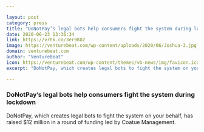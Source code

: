 ```yaml
---

layout: post
category: press
title: "DoNotPay’s legal bots help consumers fight the system during lockdown"
date: 2020-06-23 13:36:34
link: https://vrhk.co/3er9KOZ
image: https://venturebeat.com/wp-content/uploads/2020/06/Joshua-3.jpg?w=1200&strip=all
domain: venturebeat.com
author: "VentureBeat"
icon: https://venturebeat.com/wp-content/themes/vb-news/img/favicon.ico
excerpt: "DoNotPay, which creates legal bots to fight the system on your behalf, has raised $12 million in a round of funding led by Coatue Management."

---
```


### DoNotPay’s legal bots help consumers fight the system during lockdown

DoNotPay, which creates legal bots to fight the system on your behalf, has raised $12 million in a round of funding led by Coatue Management.